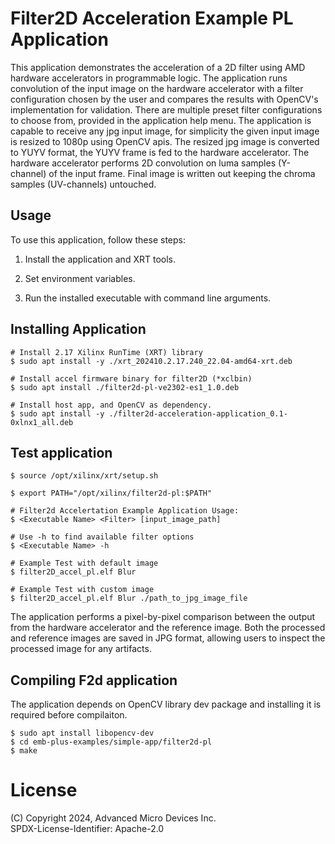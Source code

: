 Filter2D Acceleration Example PL Application
=========================================

This application demonstrates the acceleration of a 2D filter using AMD hardware
accelerators in programmable logic. The application runs convolution of the input image on
the hardware accelerator with a filter configuration chosen by the user and compares the
results with OpenCV's implementation for validation. There are multiple preset filter
configurations to choose from, provided in the application help menu. The application is
capable to receive any jpg input image, for simplicity the given input image is resized to
1080p using OpenCV apis. The resized jpg image is converted to YUYV format, the YUYV frame
is fed to the hardware accelerator. The hardware accelerator performs 2D convolution on
luma samples (Y-channel) of the input frame. Final image is written out keeping the chroma
samples (UV-channels) untouched.

Usage
-----

To use this application, follow these steps:

1. Install the application and XRT tools.

2. Set environment variables.

2. Run the installed executable with command line arguments.


Installing Application
-------------

```
# Install 2.17 Xilinx RunTime (XRT) library
$ sudo apt install -y ./xrt_202410.2.17.240_22.04-amd64-xrt.deb

# Install accel firmware binary for filter2D (*xclbin)
$ sudo apt install ./filter2d-pl-ve2302-es1_1.0.deb

# Install host app, and OpenCV as dependency.
$ sudo apt install -y ./filter2d-acceleration-application_0.1-0xlnx1_all.deb

```


Test application
----------------
```
$ source /opt/xilinx/xrt/setup.sh

$ export PATH="/opt/xilinx/filter2d-pl:$PATH"

# Filter2d Accelertation Example Application Usage:
$ <Executable Name> <Filter> [input_image_path]

# Use -h to find available filter options
$ <Executable Name> -h

# Example Test with default image
$ filter2D_accel_pl.elf Blur

# Example Test with custom image
$ filter2D_accel_pl.elf Blur ./path_to_jpg_image_file
```

The application performs a pixel-by-pixel comparison between the output from the
hardware accelerator and the reference image. Both the processed and reference
images are saved in JPG format, allowing users to inspect the processed image
for any artifacts.

Compiling F2d application
-------------------------

The application depends on OpenCV library dev package and installing it is required before compilaiton.

```
$ sudo apt install libopencv-dev
$ cd emb-plus-examples/simple-app/filter2d-pl
$ make
```

# License
(C) Copyright 2024, Advanced Micro Devices Inc.\
SPDX-License-Identifier: Apache-2.0
